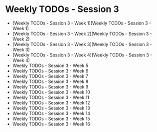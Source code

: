 # Weekly TODOs - Session 3

- [Weekly TODOs - Session 3 - Week 1](Weekly TODOs - Session 3 - Week 1)
- [Weekly TODOs - Session 3 - Week 2](Weekly TODOs - Session 3 - Week 2)
- [Weekly TODOs - Session 3 - Week 3](Weekly TODOs - Session 3 - Week 3)
- [Weekly TODOs - Session 3 - Week 4](Weekly TODOs - Session 3 - Week 4)
- Weekly TODOs - Session 3 - Week 5
- Weekly TODOs - Session 3 - Week 6
- Weekly TODOs - Session 3 - Week 7
- Weekly TODOs - Session 3 - Week 8
- Weekly TODOs - Session 3 - Week 9
- Weekly TODOs - Session 3 - Week 10
- Weekly TODOs - Session 3 - Week 11
- Weekly TODOs - Session 3 - Week 12
- Weekly TODOs - Session 3 - Week 13
- Weekly TODOs - Session 3 - Week 14
- Weekly TODOs - Session 3 - Week 15
- Weekly TODOs - Session 3 - Week 16

